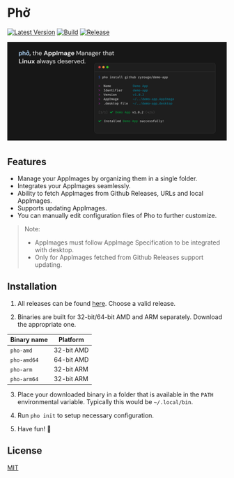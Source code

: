 # Phở

[![Latest Version](https://img.shields.io/github/v/release/zyrouge/pho?label=latest)](https://github.com/zyrouge/pho/releases/latest)
[![Build](https://github.com/zyrouge/pho/actions/workflows/build.yml/badge.svg)](https://github.com/zyrouge/pho/actions/workflows/build.yml)
[![Release](https://github.com/zyrouge/pho/actions/workflows/release.yml/badge.svg)](https://github.com/zyrouge/pho/actions/workflows/release.yml)

<div align="center">
    <img src="./media/banner.png">
</div>

## Features

-   Manage your AppImages by organizing them in a single folder.
-   Integrates your AppImages seamlessly.
-   Ability to fetch AppImages from Github Releases, URLs and local AppImages.
-   Supports updating AppImages.
-   You can manually edit configuration files of Pho to further customize.

> Note:
>
> -   AppImages must follow AppImage Specification to be integrated with desktop.
> -   Only for AppImages fetched from Github Releases support updating.

## Installation

1. All releases can be found [here](https://github.com/zyrouge/pho/releases). Choose a valid release.

2. Binaries are built for 32-bit/64-bit AMD and ARM separately. Download the appropriate one.

| Binary name | Platform   |
| ----------- | ---------- |
| `pho-amd`   | 32-bit AMD |
| `pho-amd64` | 64-bit AMD |
| `pho-arm`   | 32-bit ARM |
| `pho-arm64` | 32-bit ARM |

3. Place your downloaded binary in a folder that is available in the `PATH` environmental variable. Typically this would be `~/.local/bin`.

4. Run `pho init` to setup necessary configuration.

5. Have fun! 🎉

## License

[MIT](./LICENSE)
